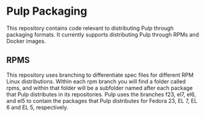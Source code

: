 Pulp Packaging
==============

This repository contains code relevant to distributing Pulp through packaging formats. It currently
supports distributing Pulp through RPMs and Docker images.


RPMS
----

This repository uses branching to differentiate spec files for different RPM Linux distributions.
Within each rpm branch you will find a folder called rpms, and within that folder will be a
subfolder named after each package that Pulp distributes in its repositories. Pulp uses the branches
f23, el7, el6, and el5 to contain the packages that Pulp distributes for Fedora 23, EL 7, EL 6 and
EL 5, respectively.
